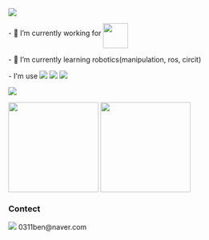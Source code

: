 <img src="https://capsule-render.vercel.app/api?type=waving&color=7FFF1B&height=200&section=header&text=Min%20Seok%20Lee&fontSize=60&fontAlignY=40"/>

<div>
  <p>- 🔭 I’m currently working for <a href="https://github.com/Team-ROBIT"><img src="https://github.com/minseokle/minseokle/assets/51366975/e8301ea0-9438-4a8f-b0cd-0e29e6d16b92" height = "50" align = "middle"/></a></p> 
  <p>- 🌱 I’m currently learning robotics(manipulation, ros, circit)</p>
  <p>- I'm use   <img src="https://img.shields.io/badge/C++-00599C?style=flat&logo=cplusplus&logoColor=white"/>  <img src="https://img.shields.io/badge/Python-3776AB?style=flat&logo=python&logoColor=white"/>  <img src="https://img.shields.io/badge/Ros-22314E?style=flat&logo=ros&logoColor=white"/></p>
</div>

<div>
<a href="https://solved.ac/profile/0311ben"><img align="center" src="http://mazassumnida.wtf/api/v2/generate_badge?boj=0311ben"/></a>

<a href="https://github.com/minseokle"><img align="center" style="height:180px" src="https://github-readme-stats-amber-theta.vercel.app/api/top-langs/?username=minseokle&layout=compact&theme=nord&hide_border=true" /></a> 
<a href="https://github.com/minseokle"><img align="center" style="height:180px" src="https://github-readme-stats-amber-theta.vercel.app/api?username=minseokle&show_icons=true&include_all_commits=true&theme=nord&hide_border=true" /></a>
</div>
<div>
  <h3>Contect</h3>
  <p><img src="https://img.shields.io/badge/mail-03C75A?style=flat&logo=naver&logoColor=white"/> 0311ben@naver.com </p>
</div>
